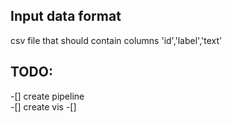 ## Input data format 
csv file that should contain columns 'id','label','text'
## TODO:
-[] create pipeline  
-[] create vis
-[] 